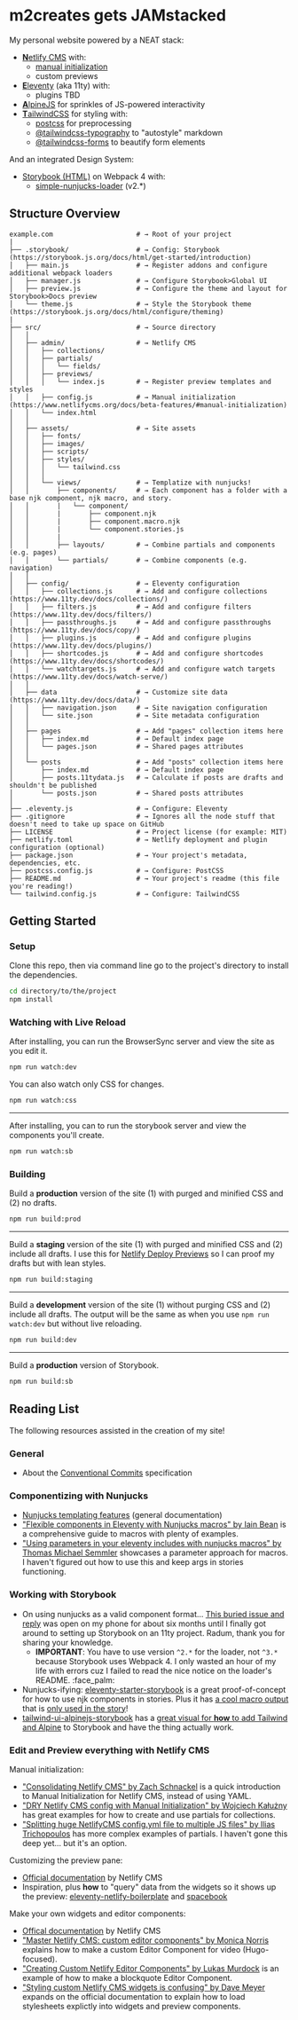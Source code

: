 # m2creates gets JAMstacked

My personal website powered by a NEAT stack:

- [**N**etlify CMS](https://netlifycms.org/docs) with:
  - [manual initialization](https://www.netlifycms.org/docs/beta-features/#manual-initialization)
  - custom previews
- [**E**leventy](https://11ty.dev/docs) (aka 11ty) with:
  - plugins TBD
- [**A**lpineJS]([https://](https://alpinejs.dev/start-here)) for sprinkles of JS-powered interactivity
- [**T**ailwindCSS](https://tailwindcss.com/docs) for styling with:
  - [postcss](https://tailwindcss.com/docs/using-with-preprocessors#using-post-css-as-your-preprocessor) for preprocessing
  - [@tailwindcss-typography](https://github.com/tailwindlabs/tailwindcss-typography) to "autostyle" markdown
  - [@tailwindcss-forms](https://github.com/tailwindlabs/tailwindcss-forms) to beautify form elements

And an integrated Design System:

- [Storybook (HTML)](https://storybook.js.org/docs/html/get-started/introduction) on Webpack 4 with:
  - [simple-nunjucks-loader](https://www.npmjs.com/package/simple-nunjucks-loader) (v2.*)

## Structure Overview

```text
example.com                     # → Root of your project
|
├── .storybook/                 # → Config: Storybook (https://storybook.js.org/docs/html/get-started/introduction)
│   ├── main.js                 # → Register addons and configure additional webpack loaders
│   ├── manager.js              # → Configure Storybook>Global UI
│   ├── preview.js              # → Configure the theme and layout for Storybook>Docs preview
│   └── theme.js                # → Style the Storybook theme (https://storybook.js.org/docs/html/configure/theming)
|
├── src/                        # → Source directory
│   │
│   ├── admin/                  # → Netlify CMS
│   │   ├── collections/
│   │   ├── partials/
│   │   │   └── fields/
│   │   ├── previews/
│   │   │   └── index.js        # → Register preview templates and styles
│   │   ├── config.js           # → Manual initialization (https://www.netlifycms.org/docs/beta-features/#manual-initialization)
│   │   └── index.html
│   │
│   ├── assets/                 # → Site assets
│   │   ├── fonts/
│   │   ├── images/
│   │   ├── scripts/
│   │   ├── styles/
│   │   │   └── tailwind.css
│   │   │
│   │   └── views/              # → Templatize with nunjucks!
│   │       ├── components/     # → Each component has a folder with a base njk component, njk macro, and story.
│   │       |   └── component/
│   │       |       ├── component.njk
│   │       |       ├── component.macro.njk
│   │       |       └── component.stories.js
│   │       |
│   │       ├── layouts/        # → Combine partials and components (e.g. pages)
│   │       └── partials/       # → Combine components (e.g. navigation)
│   │
│   ├── config/                 # → Eleventy configuration
│   │   ├── collections.js      # → Add and configure collections (https://www.11ty.dev/docs/collections/)
│   │   ├── filters.js          # → Add and configure filters (https://www.11ty.dev/docs/filters/)
│   │   ├── passthroughs.js     # → Add and configure passthroughs (https://www.11ty.dev/docs/copy/)
│   │   ├── plugins.js          # → Add and configure plugins (https://www.11ty.dev/docs/plugins/)
│   │   ├── shortcodes.js       # → Add and configure shortcodes (https://www.11ty.dev/docs/shortcodes/)
│   │   └── watchtargets.js     # → Add and configure watch targets (https://www.11ty.dev/docs/watch-serve/)
│   │
│   ├── data                    # → Customize site data (https://www.11ty.dev/docs/data/)
│   │   ├── navigation.json     # → Site navigation configuration
│   │   └── site.json           # → Site metadata configuration
│   │
│   ├── pages                   # → Add "pages" collection items here
│   │   ├── index.md            # → Default index page
│   │   └── pages.json          # → Shared pages attributes
│   │
│   └── posts                   # → Add "posts" collection items here
│       ├── index.md            # → Default index page
│       ├── posts.11tydata.js   # → Calculate if posts are drafts and shouldn't be published
│       └── posts.json          # → Shared posts attributes
│
├── .eleventy.js                # → Configure: Eleventy
├── .gitignore                  # → Ignores all the node stuff that doesn't need to take up space on GitHub
├── LICENSE                     # → Project license (for example: MIT)
├── netlify.toml                # → Netlify deployment and plugin configuration (optional)
├── package.json                # → Your project's metadata, dependencies, etc.
├── postcss.config.js           # → Configure: PostCSS
├── README.md                   # → Your project's readme (this file you're reading!)
└── tailwind.config.js          # → Configure: TailwindCSS
```

## Getting Started

### Setup

Clone this repo, then via command line go to the project's directory to install the dependencies.

```bash
cd directory/to/the/project
npm install
```

### Watching with Live Reload

After installing, you can run the BrowserSync server and view the site as you edit it.

```bash
npm run watch:dev
```

You can also watch only CSS for changes.

```bash
npm run watch:css
```

***

After installing, you can to run the storybook server and view the components you'll create.

```bash
npm run watch:sb
```

### Building

Build a **production** version of the site (1) with purged and minified CSS and (2) no drafts.

```bash
npm run build:prod
```

***

Build a **staging** version of the site (1) with purged and minified CSS and (2) include all drafts. I use this for [Netlify Deploy Previews](https://docs.netlify.com/site-deploys/overview/#deploy-preview-controls) so I can proof my drafts but with lean styles.

```bash
npm run build:staging
```

***

Build a **development** version of the site (1) without purging CSS and (2) include all drafts. The output will be the same as when you use `npm run watch:dev` but without live reloading.

```bash
npm run build:dev
```

***

Build a **production** version of Storybook.

```bash
npm run build:sb
```

## Reading List

The following resources assisted in the creation of my site!

### General

- About the [Conventional Commits](https://www.conventionalcommits.org/en/v1.0.0-beta.2/) specification

### Componentizing with Nunjucks

- [Nunjucks templating features](https://mozilla.github.io/nunjucks/templating.html) (general documentation)
- ["Flexible components in Eleventy with Nunjucks macros" by Iain Bean](https://iainbean.com/posts/2020/flexible-components-in-eleventy-with-nunjucks-macros/) is a comprehensive guide to macros with plenty of examples.
- ["Using parameters in your eleventy includes with nunjucks macros" by Thomas Michael Semmler](https://helloyes.dev/blog/2021/using-parameters-in-your-eleventy-includes-with-nunjucks-macros/) showcases a parameter approach for macros. I haven't figured out how to use this and keep args in stories functioning.

### Working with Storybook

- On using nunjucks as a valid component format... [This buried issue and reply](https://github.com/storybookjs/storybook/issues/5506#issuecomment-680955689) was open on my phone for about six months until I finally got around to setting up Storybook on an 11ty project. Radum, thank you for sharing your knowledge.
  - **IMPORTANT**: You have to use version `^2.*` for the loader, not `^3.*` because Storybook uses Webpack 4. I only wasted an hour of my life with errors cuz I failed to read the nice notice on the loader's README. :face_palm:
- Nunjucks-ifying: [eleventy-starter-storybook](https://github.com/MKlblangenois/eleventy-starter-storybook) is a great proof-of-concept for how to use njk components in stories. Plus it has [a cool macro output](https://github.com/MKlblangenois/eleventy-starter-storybook/blob/master/src/_includes/components/atoms/buttons/button.njk) that is [only used in the story](https://github.com/MKlblangenois/eleventy-starter-storybook/blob/master/src/stories/Button.stories.js#L7)!
- [tailwind-ui-alpinejs-storybook](https://github.com/ylsideas/tailwind-ui-alpinejs-storybook) has a [great visual for **how** to add Tailwind and Alpine](https://github.com/ylsideas/tailwind-ui-alpinejs-storybook/blob/master/.storybook/preview.js) to Storybook and have the thing actually work.

### Edit and Preview everything with Netlify CMS

Manual initialization:

- ["Consolidating Netlify CMS" by Zach Schnackel](https://zslabs.com/articles/consolidating-netlify-cms) is a quick introduction to Manual Initialization for Netlify CMS, instead of using YAML.
- ["DRY Netlify CMS config with Manual Initialization" by Wojciech Kałużny](https://mrkaluzny.com/blog/dry-netlify-cms-config-with-manual-initialization/) has great examples for how to create and use partials for collections.
- ["Splitting huge NetlifyCMS config.yml file to multiple JS files" by Ilias Trichopoulos](https://www.iliascreates.com/blog/post/splitting-netlifycms-config-to-multiple-js-files/) has more complex examples of partials. I haven't gone this deep yet... but it's an option.

Customizing the preview pane:

- [Official documentation](https://www.netlifycms.org/docs/customization/) by Netlify CMS
- Inspiration, plus **how** to "query" data from the widgets so it shows up the preview: [eleventy-netlify-boilerplate](https://github.com/danurbanowicz/eleventy-netlify-boilerplate/tree/master/admin/preview-templates) and [spacebook](https://github.com/broeker/spacebook/tree/main/admin/preview-templates)

Make your own widgets and editor components:

- [Offical documentation](https://www.netlifycms.org/docs/custom-widgets/) by Netlify CMS
- ["Master Netlify CMS: custom editor components" by Monica Norris](https://www.neotericdesign.com/articles/editor-components-with-netlify-cms/) explains how to make a custom Editor Component for video (Hugo-focused).
- ["Creating Custom Netlify Editor Components" by Lukas Murdock](https://lukasmurdock.com/custom-netlify-editor-component/) is an example of how to make a blockquote Editor Component.
- ["Styling custom Netlify CMS widgets is confusing" by Dave Meyer](https://todayilearned.io/til/styling-netlify-cms-widgets-is-confusing) expands on the official documentation to explain how to load stylesheets explictly into widgets and preview components.

